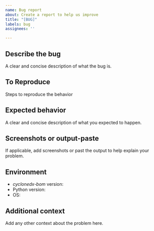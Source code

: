 ```yaml
---
name: Bug report
about: Create a report to help us improve
title: "[BUG]"
labels: bug
assignees: ''

---
```


## Describe the bug

A clear and concise description of what the bug is.

## To Reproduce

Steps to reproduce the behavior

## Expected behavior

A clear and concise description of what you expected to happen.

## Screenshots or output-paste

If applicable, add screenshots or past the output to help explain your problem.

## Environment

- _cyclonedx-bom_ version: <!-- e.g. `v3.2.0`. get via `cyclonedx-py --version` -->
- Python version: <!-- get via `python --version` -->
- OS: <!-- e.g. windows 11, ubuntu linux, ... -->

## Additional context

Add any other context about the problem here.
